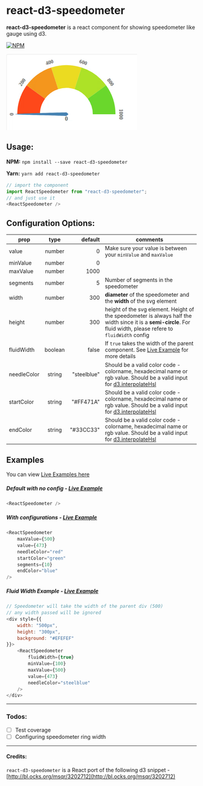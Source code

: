 # react-d3-speedometer

**react-d3-speedometer** is a react component for showing speedometer like gauge using d3.

[![NPM](https://nodei.co/npm/react-d3-speedometer.png)](https://npmjs.org/package/react-d3-speedometer)

![react-d3-speedometer](speedo.gif)

## Usage:

**NPM:**
`npm install --save react-d3-speedometer` 

**Yarn:**
`yarn add react-d3-speedometer` 

```javascript
// import the component
import ReactSpeedometer from "react-d3-speedometer";
// and just use it
<ReactSpeedometer />
```

## Configuration Options:

| prop        | type           | default  | comments |
| ------------|:--------------:| --------:| ---------|
| value       | number         | 0        |   Make sure your value is between your `minValue` and `maxValue`       |
| minValue    | number         | 0        |          |
| maxValue    | number         | 1000     |          |
| segments    | number         | 5        | Number of segments in the speedometer         |
| width       | number         | 300      | **diameter** of the speedometer and the **width** of the svg element |
| height      | number         | 300      | height of the svg element. Height of the speedometer is always half the width since it is a **semi-circle**. For fluid width, please refere to `fluidWidth` config |
| fluidWidth  | boolean        | false    | If `true` takes the width of the parent component. See [Live Example](http://palerdot.in/react-d3-speedometer/?selectedKind=React%20d3%20Speedometer&selectedStory=Fluid%20Width%20view&full=0&down=0&left=1&panelRight=0&downPanel=kadirahq%2Fstorybook-addon-actions%2Factions-panel) for more details |
| needleColor | string         | "steelblue"| Should be a valid color code - colorname, hexadecimal name or rgb value. Should be a valid input for [d3.interpolateHsl](https://github.com/d3/d3-interpolate#interpolateHsl)   |
| startColor | string         | "#FF471A"| Should be a valid color code - colorname, hexadecimal name or rgb value. Should be a valid input for [d3.interpolateHsl](https://github.com/d3/d3-interpolate#interpolateHsl)   |
| endColor | string         | "#33CC33"| Should be a valid color code - colorname, hexadecimal name or rgb value. Should be a valid input for [d3.interpolateHsl](https://github.com/d3/d3-interpolate#interpolateHsl)   |

## Examples

You can view [Live Examples here](http://palerdot.in/react-d3-speedometer/?selectedKind=React%20d3%20Speedometer&selectedStory=Default%20with%20no%20config&full=0&down=0&left=1&panelRight=0&downPanel=kadirahq%2Fstorybook-addon-actions%2Factions-panel)

##### Default with no config - [Live Example](http://palerdot.in/react-d3-speedometer/?selectedKind=React%20d3%20Speedometer&selectedStory=Default%20with%20no%20config&full=0&down=0&left=1&panelRight=0&downPanel=kadirahq%2Fstorybook-addon-actions%2Factions-panel)

```javascript
<ReactSpeedometer />
```

##### With configurations - [Live Example](http://palerdot.in/react-d3-speedometer/?selectedKind=React%20d3%20Speedometer&selectedStory=Configuring%20values&full=0&down=0&left=1&panelRight=0&downPanel=kadirahq%2Fstorybook-addon-actions%2Factions-panel)

```javascript
<ReactSpeedometer
    maxValue={500}
    value={473}
    needleColor="red"
    startColor="green"
    segments={10}
    endColor="blue"
/>
```

##### Fluid Width Example - [Live Example](http://palerdot.in/react-d3-speedometer/?selectedKind=React%20d3%20Speedometer&selectedStory=Fluid%20Width%20view&full=0&down=0&left=1&panelRight=0&downPanel=kadirahq%2Fstorybook-addon-actions%2Factions-panel)

```javascript
// Speedometer will take the width of the parent div (500)
// any width passed will be ignored
<div style={{
    width: "500px",
    height: "300px",
    background: "#EFEFEF"
}}>
    <ReactSpeedometer
        fluidWidth={true}
        minValue={100}
        maxValue={500}
        value={473}
        needleColor="steelblue"
    />
</div>
```

---

### Todos:

- [ ] Test coverage
- [ ] Configuring speedometer ring width

---

#### Credits:
`react-d3-speedometer` is a React port of the following d3 snippet - [http://bl.ocks.org/msqr/3202712](http://bl.ocks.org/msqr/3202712)
